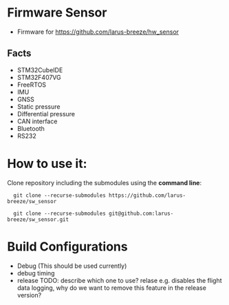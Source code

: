 # Firmware Sensor
- Firmware for https://github.com/larus-breeze/hw_sensor 

## Facts
- STM32CubeIDE
- STM32F407VG
- FreeRTOS
- IMU 
- GNSS 
- Static pressure 
- Differential pressure
- CAN interface
- Bluetooth
- RS232

# How to use it: 
Clone repository including the submodules using the **command line**: 

      git clone --recurse-submodules https://github.com/larus-breeze/sw_sensor
      
      git clone --recurse-submodules git@github.com:larus-breeze/sw_sensor.git

      
# Build Configurations
- Debug   (This should be used currently)
- debug timing
- release
TODO: describe which one to use?  relase e.g. disables the flight data logging, why do we want to remove this feature in the release version?
